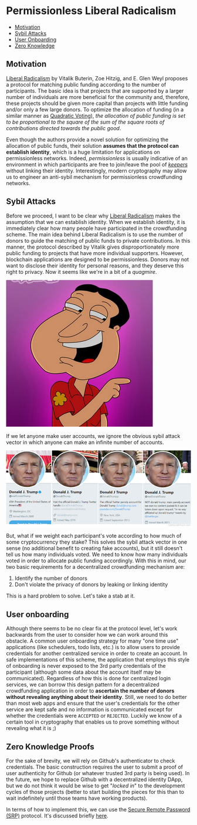 # Permissionless Liberal Radicalism

* [Motivation](#motivaion)
* [Sybil Attacks](#sybil)
* [User Onboarding](#user)
* [Zero Knowledge](#zkproof)

## Motivation <a name="motivation"></a>
[Liberal Radicalism](https://papers.ssrn.com/sol3/papers.cfm?abstract_id=3243656) by Vitalik Buterin, Zoe Hitzig, and E. Glen Weyl proposes a protocol for matching public funding according to the number of participants. The basic idea is that projects that are supported by a larger number of individuals are more beneficial for the community and, therefore, these projects should be given more capital than projects with little funding and/or only a few large donors. To optimize the allocation of funding (in a similar manner as [Quadratic Voting](http://ericposner.com/quadratic-voting/)), *the allocation of public funding is set to be proportional to the square of the sum of the square roots of contributions directed towards the public good*.

Even though the authors provide a novel solution for optimizing the allocation of public funds, their solution **assumes that the protocol can establish identity**, which is a huge limitation for applications on permissionless networks. Indeed, *permissionless* is usually indicative of an environment in which participants are free to join/leave the pool of *[keepers](https://medium.com/@rzurrer/keepers-workers-that-maintain-blockchain-networks-a40182615b66)* without linking their identity. Interestingly, modern cryptography may allow us to engineer an anti-sybil mechanism for permissionless crowdfunding networks. 

## Sybil Attacks <a name="sybil"></a>
Before we proceed, I want to be clear why [Liberal Radicalism](https://papers.ssrn.com/sol3/papers.cfm?abstract_id=3243656) makes the assumption that we can establish identity. When we establish identity, it is immediately clear how many people have participated in the crowdfunding scheme. The main idea behind Liberal Radicalism is to use the number of donors to guide the matching of public funds to private contributions. In this manner, the protocol described by Vitalik gives disproportionately more public funding to projects that have more individual supporters. However, blockchain applications are designed to be permissionless. Donors may not want to disclose their identity for personal reasons, and they deserve this right to privacy. Now it seems like we're in a bit of a *quagmire*.

![Quagmire](assets/quagmire.jpg)

If we let anyone make user accounts, we ignore the obvious sybil attack vector in which anyone can make an infinite number of accounts. 

![Fake Accounts](assets/fake.jpg)

But, what if we weight each participant's vote according to how much of some cryptocurrency they stake? This solves the sybil attack vector in one sense (no additional benefit to creating fake accounts), but it still doesn't tell us how many individuals voted. We need to know how many individuals voted in order to allocate public funding accordingly. With this in mind, our two basic requirements for a decentralized crowdfunding mechanism are:
1. Identify the number of donors
2. Don't violate the privacy of donors by leaking or linking identity

This is a hard problem to solve. Let's take a stab at it.

## User onboarding <a name="user"></a>
Although there seems to be no clear fix at the protocol level, let's work backwards from the user to consider how we can work around this obstacle. A common user onboarding strategy for many "one time use" applications (like schedulers, todo lists, etc.) is to allow users to provide credentials for another centralized service in order to create an account. In safe implementations of this scheme, the application that employs this style of onboarding is never exposed to the 3rd party credentials of the participant (although some data about the account itself may be communicated). Regardless of how this is done for centralized login services, we can borrow this design pattern for a decentralized crowdfunding application in order to **ascertain the number of donors without revealing anything about their identity**. Still, we need to do better than most web apps and ensure that the user's credentials for the other service are kept safe and no information is communicated except for whether the credentials were ```ACCEPTED``` or ```REJECTED```. Luckily we know of a certain tool in cryptography that enables us to prove something without revealing what it is ;)

## Zero Knowledge Proofs <a name="zkproof"></a>
For the sake of brevity, we will rely on Github's authenticator to check credentials. The basic construction requires the user to submit a proof of user authenticity for Github (or whatever trusted 3rd party is being used). In the future, we hope to replace Github with a decentralized identity DApp, but we do not think it would be wise to get "*locked in*" to the development cycles of those projects (better to start building the pieces for this than to wait indefinitely until those teams have working products).

In terms of how to implement this, we can use the [Secure Remote Password (SRP)](https://en.wikipedia.org/wiki/Secure_Remote_Password_protocol) protocol. It's discussed briefly [here](https://crypto.stackexchange.com/a/26622).